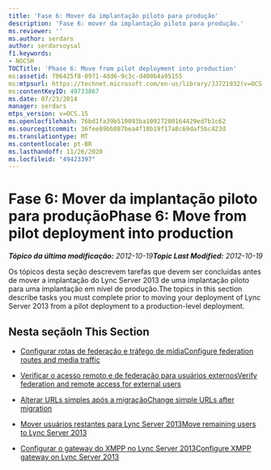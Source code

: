 ```yaml
---
title: 'Fase 6: Mover da implantação piloto para produção'
description: 'Fase 6: mover da implantação piloto para produção.'
ms.reviewer: ''
ms.author: serdars
author: serdarsoysal
f1.keywords:
- NOCSH
TOCTitle: 'Phase 6: Move from pilot deployment into production'
ms:assetid: f06425f8-0971-4dd6-9c3c-d400b4a95155
ms:mtpsurl: https://technet.microsoft.com/en-us/library/JJ721932(v=OCS.15)
ms:contentKeyID: 49733867
ms.date: 07/23/2014
manager: serdars
mtps_version: v=OCS.15
ms.openlocfilehash: 76bd1fa39b510093ba10927200164429ed7b1c62
ms.sourcegitcommit: 36fee89bb887bea4f18b19f17a8c69daf5bc423d
ms.translationtype: MT
ms.contentlocale: pt-BR
ms.lasthandoff: 11/26/2020
ms.locfileid: "49423397"
---
```

# <a name="phase-6-move-from-pilot-deployment-into-production"></a><span data-ttu-id="26dea-103">Fase 6: Mover da implantação piloto para produção</span><span class="sxs-lookup"><span data-stu-id="26dea-103">Phase 6: Move from pilot deployment into production</span></span>

<div data-xmlns="http://www.w3.org/1999/xhtml">

<div class="topic" data-xmlns="http://www.w3.org/1999/xhtml" data-msxsl="urn:schemas-microsoft-com:xslt" data-cs="https://msdn.microsoft.com/">

<div data-asp="https://msdn2.microsoft.com/asp">



</div>

<div id="mainSection">

<div id="mainBody"><span data-ttu-id="26dea-104">

<span> </span></span><span class="sxs-lookup"><span data-stu-id="26dea-104">

<span> </span></span></span>

<span data-ttu-id="26dea-105">_**Tópico da última modificação:** 2012-10-19_</span><span class="sxs-lookup"><span data-stu-id="26dea-105">_**Topic Last Modified:** 2012-10-19_</span></span>

<span data-ttu-id="26dea-106">Os tópicos desta seção descrevem tarefas que devem ser concluídas antes de mover a implantação do Lync Server 2013 de uma implantação piloto para uma implantação em nível de produção.</span><span class="sxs-lookup"><span data-stu-id="26dea-106">The topics in this section describe tasks you must complete prior to moving your deployment of Lync Server 2013 from a pilot deployment to a production-level deployment.</span></span>

<div>

## <a name="in-this-section"></a><span data-ttu-id="26dea-107">Nesta seção</span><span class="sxs-lookup"><span data-stu-id="26dea-107">In This Section</span></span>

  - [<span data-ttu-id="26dea-108">Configurar rotas de federação e tráfego de mídia</span><span class="sxs-lookup"><span data-stu-id="26dea-108">Configure federation routes and media traffic</span></span>](configure-federation-routes-and-media-traffic.md)

  - [<span data-ttu-id="26dea-109">Verificar o acesso remoto e de federação para usuários externos</span><span class="sxs-lookup"><span data-stu-id="26dea-109">Verify federation and remote access for external users</span></span>](verify-federation-and-remote-access-for-external-users.md)

  - [<span data-ttu-id="26dea-110">Alterar URLs simples após a migração</span><span class="sxs-lookup"><span data-stu-id="26dea-110">Change simple URLs after migration</span></span>](change-simple-urls-after-migration.md)

  - [<span data-ttu-id="26dea-111">Mover usuários restantes para Lync Server 2013</span><span class="sxs-lookup"><span data-stu-id="26dea-111">Move remaining users to Lync Server 2013</span></span>](move-remaining-users-to-lync-server-2013.md)

  - [<span data-ttu-id="26dea-112">Configurar o gateway do XMPP no Lync Server 2013</span><span class="sxs-lookup"><span data-stu-id="26dea-112">Configure XMPP gateway on Lync Server 2013</span></span>](configure-xmpp-gateway-on-lync-server-2013.md)

<span data-ttu-id="26dea-113"></div>

</div>

<span> </span>

</div>

</div>

</span><span class="sxs-lookup"><span data-stu-id="26dea-113"></div>

</div>

<span> </span>

</div>

</div>

</span></span></div>

